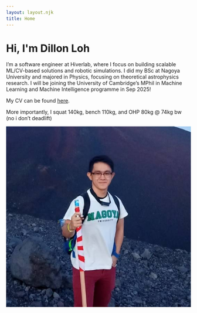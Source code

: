 ```yaml
---
layout: layout.njk
title: Home
---
```


<div class="center-container">
  <div class="center-inner-container">
    <div class="intro-text">
      <h1>Hi, I'm Dillon Loh</h1>
      <p>
        I’m a software engineer at Hiverlab, where I focus on building scalable ML/CV-based solutions and robotic simulations.
        I did my BSc at Nagoya University and majored in Physics, focusing on theoretical astrophysics research.
        I will be joining the University of Cambridge’s MPhil in Machine Learning and Machine Intelligence programme in Sep 2025!
      </p>
      <p> My CV can be found <a href="/static/(2025) Academic CV - Dillon.pdf">here</a>.
      <p>
        More importantly, I squat 140kg, bench 110kg, and OHP 80kg @ 74kg bw (no i don’t deadlift)
      </p>
    </div>
    <div class="head-image">
      <img src="/static/profile.jpg" />
    </div>
  </div>
</div>
